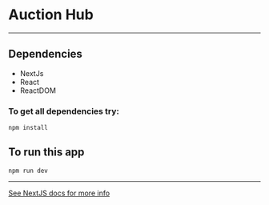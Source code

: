 # Auction Hub
---
## Dependencies
+ NextJs
+ React
+ ReactDOM
### To get all dependencies try:
```
npm install
```
## To run this app
```
npm run dev
```
---
[See NextJS docs for more info](https://nextjs.org/docs)